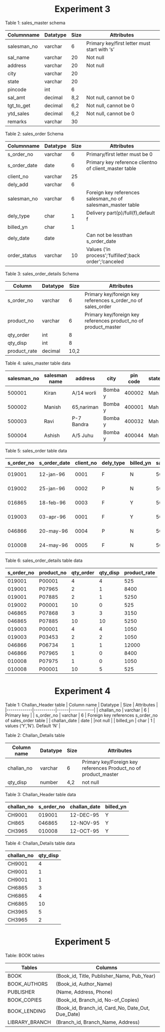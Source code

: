 <center>
<h1> Experiment 3</h1>
</center>

Table 1: sales_master schema

| Columnname | Datatype | Size | Attributes |
|------------|----------|------|------------|
| salesman_no | varchar | 6 | Primary key/first letter must start with ‘s’ |
| sal_name | varchar | 20 | Not null |
| address | varchar | 20 | Not null |
| city | varchar | 20 | |
| state | varchar | 20 | |
| pincode | int | 6 | |
| sal_amt | decimal | 8,2 | Not null, cannot be 0 |
| tgt_to_get | decimal | 6,2 | Not null, cannot be 0 |
| ytd_sales | decimal | 6,2 | Not null, cannot be 0 |
| remarks | varchar | 30 | |

Table 2: sales_order Schema

| Columnname | Datatype | Size | Attributes |
|------------|----------|------|------------|
| s_order_no | varchar | 6 | Primary/first letter must be 0 |
| s_order_date | date | 6 | Primary key reference clientno of client_master table |
| client_no | varchar | 25 |
| dely_add | varchar | 6 |
| salesman_no | varchar | 6 | Foreign key references salesman_no of salesman_master table |
| dely_type | char | 1 | Delivery part(p)/full(f),default f |
| billed_yn | char | 1 |
| dely_date | date | |Can not be lessthan s_order_date |
| order_status | varchar | 10 | Values (‘in process’;’fulfilled’;back order’;’canceled |

<div style="page-break-after: always;"></div>

Table 3: sales_order_details Schema

| Column | Datatype | Size | Attributes |
|--------|----------|------|------------|
| s_order_no | varchar | 6 | Primary key/foreign key references s_order_no of sales_order |
| product_no | varchar | 6 | Primary key/foreign key references product_no of product_master |
| qty_order | int | 8 |
| qty_disp | int | 8 |
| product_rate | decimal | 10,2 |

Table 4: sales_master table data

| salesman_no | salesman name | address | city | pin code | state | salamt | tgt\_to\_g et | ytd sales | remark |
|-------------|---------------|---------|------|----------|-------|--------|--------------|-----------|--------|
| 500001 | Kiran | A/14 worli | Bomba y | 400002 | Mah | 3000 | 100 | 50 | Good |
| 500002 | Manish | 65,nariman | Bomba y | 400001 | Mah | 3000 | 200 | 100 | Good |
| 500003 | Ravi | P-7 Bandra | Bomba y | 400032 | Mah | 3000 | 200 | 100 | Good |
| 500004 | Ashish | A/5 Juhu | Bomba y | 400044 | Mah | 3500 | 200 | 150 | Good |


Table 5: sales_order table data

| s_order_no | s_order_date | client_no | dely_type | billed_yn | salesman_no | dely_date | order_status |
|------------|--------------|-----------|-----------|-----------|-------------|-----------|--------------|
| 019001 | 12-jan-96 | 0001 | F | N | 50001 | 20-jan-96 | Ip |
| 019002 | 25-jan-96 | 0002 | P | N | 50002 | 27-jan-96 | C |
| 016865 | 18-feb-96 | 0003 | F | Y | 500003 | 20-feb-96 | F |
| 019003 | 03-apr-96 | 0001 | F | Y | 500001 | 07-apr-96 | F |
| 046866 | 20-may-96 | 0004 | P | N | 500002 | 22-may-96 | C |
| 010008 | 24-may-96 | 0005 | F | N | 500004 | 26-may-96 | Ip |

<div style="page-break-after: always;"></div>


Table 6: sales_order_details table data

| s_order_no | product_no | qty_order | qty_disp | product_rate |
|------------|------------|-----------|----------|--------------|
| 019001 | P00001 | 4 | 4 | 525 |
| 019001 | P07965 | 2 | 1 | 8400 |
| 019001 | P07885 | 2 | 1 | 5250 |
| 019002 | P00001 | 10 | 0 | 525 |
| 046865 | P07868 | 3 | 3 | 3150 |
| 046865 | P07885 | 10 | 10 | 5250 |
| 019003 | P00001 | 4 | 4 | 1050 |
| 019003 | P03453 | 2 | 2 | 1050 |
| 046866 | P06734 | 1 | 1 | 12000 |
| 046866 | P07965 | 1 | 0 | 8400 |
| 010008 | P07975 | 1 | 0 | 1050 |
| 010008 | P00001 | 10 | 5 | 525 |


<div style="page-break-after: always;"></div>
<center>
<h1> Experiment 4</h1>
</center>
Table 1: Challan_Header table
| Column name | Datatype | Size | Attributes |
|-------------|-----------|------|------------|
| challan_no | varchar | 6 | Primary key |
| s_order_no | varchar | 6 | Foreign key references s_order_no of sales_order table |
| challan_date | date | |not null |
| billed_yn | char | 1 | values (‘Y’,’N’). Default ‘N’ |

Table 2: Challan_Details table

| Column name | Datatype | Size | Attributes |
|-------------|-----------|------|------------|
| challan_no | varchar | 6 | Primary key/Foreign key references Product_no of product_master |
| qty_disp | number | 4,2 | not null |

Table 3: Challan_Header table data

| challan_no | s_order_no | challan_date | billed_yn |
|------------|------------|--------------|-----------|
| CH9001 | 019001 | 12-DEC-95 | Y |
| CH865 | 046865 | 12-NOV-95 | Y |
| CH3965 | 010008 | 12-OCT-95 | Y |

Table 4: Challan_Details table data

| challan_no | qty_disp |
|------------|----------|
| CH9001 | 4 |
| CH9001 | 1 |
| CH9001 | 1 |
| CH6865 | 3 |
| CH6865 | 4 |
| CH6865 | 10 |
| CH3965 | 5 |
| CH3965 | 2 |
<div style="page-break-after: always;"></div>
<center>
<h1> Experiment 5</h1>
</center>


Table: BOOK tables

| Tables | Columns |
|--------|---------|
| BOOK | (Book_id, Title, Publisher_Name, Pub_Year) |
| BOOK_AUTHORS | (Book_id, Author_Name) |
| PUBLISHER | (Name, Address, Phone) |
| BOOK_COPIES | (Book_id, Branch_id, No-of_Copies) |
| BOOK_LENDING | (Book_id, Branch_id, Card_No, Date_Out, Due_Date) |
| LIBRARY_BRANCH | (Branch_id, Branch_Name, Address) |
